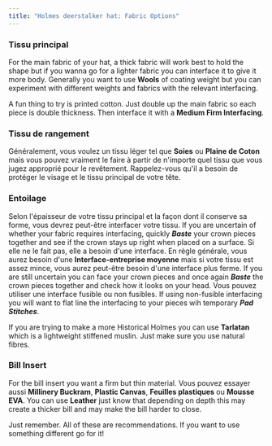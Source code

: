 ```yaml
---
title: "Holmes deerstalker hat: Fabric Options"
---
```


### Tissu principal

For the main fabric of your hat, a thick fabric will work best to hold the shape but if you wanna go for a lighter fabric you can interface it to give it more body. Generally you want to use **Wools** of coating weight but you can experiment with different weights and fabrics with the relevant interfacing.

<Note>

A fun thing to try is printed cotton. Just double up the main fabric so each piece is double thickness. Then interface it with a **Medium Firm Interfacing**.

</Note>

### Tissu de rangement

Généralement, vous voulez un tissu léger tel que **Soies** ou **Plaine de Coton** mais vous pouvez vraiment le faire à partir de n'importe quel tissu que vous jugez approprié pour le revêtement. Rappelez-vous qu'il a besoin de protéger le visage et le tissu principal de votre tête.

### Entoilage

Selon l'épaisseur de votre tissu principal et la façon dont il conserve sa forme, vous devrez peut-être interfacer votre tissu. If you are uncertain of whether your fabric requires interfacing, quickly _**Baste**_ your crown pieces together and see if the crown stays up right when placed on a surface. Si elle ne le fait pas, elle a besoin d'une interface. En règle générale, vous aurez besoin d'une **Interface-entreprise moyenne** mais si votre tissu est assez mince, vous aurez peut-être besoin d'une interface plus ferme. If you are still uncertain you can face your crown pieces and once again _**Baste**_ the crown pieces together and check how it looks on your head. Vous pouvez utiliser une interface fusible ou non fusibles. If using non-fusible interfacing you will want to flat line the interfacing to your pieces wih temporary _**Pad Stitches**_.

<Note>

If you are trying to make a more Historical Holmes you can use **Tarlatan** which is a lightweight stiffened muslin. Just make sure you use natural fibres.

</Note>

### Bill Insert

For the bill insert you want a firm but thin material. Vous pouvez essayer aussi **Millinery Buckram**, **Plastic Canvas**, **Feuilles plastiques** ou **Mousse EVA**. You can use **Leather** just know that depending on depth this may create a thicker bill and may make the bill harder to close.

<Note>

Just remember. All of these are recommendations. If you want to use something different go for it!

</Note>
